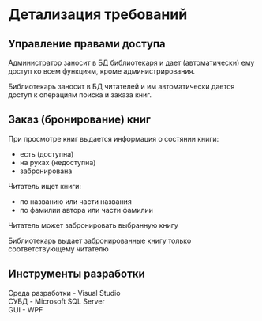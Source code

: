 ﻿# Детализация требований

## Управление правами доступа
Администратор заносит в БД библиотекаря и дает (автоматически) ему доступ ко всем функциям, кроме администрирования.

Библиотекарь заносит в БД читателей и им автоматически дается доступ к операциям поиска и заказа книг.

## Заказ (бронирование) книг

При просмотре книг выдается информация о состянии книги:
* есть (доступна)
* на руках (недоступна)
* забронирована

Читатель ищет книги:
* по названию или части названия
* по фамилии автора или части фамилии

Читатель может забронировать выбранную книгу

Библиотекарь выдает забронированные книгу только соответствующему читателю

## Инструменты разработки
Среда разработки - Visual Studio  
СУБД - Microsoft SQL Server  
GUI - WPF

